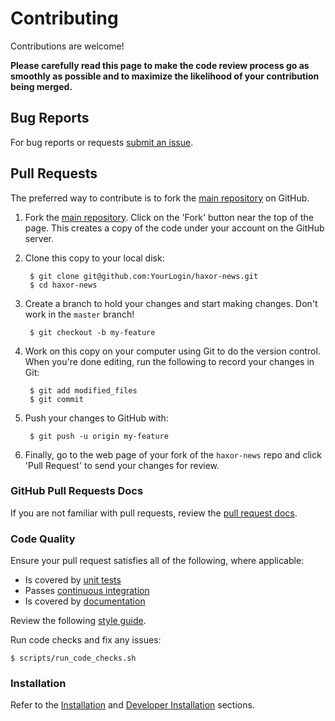 Contributing
============

Contributions are welcome!

**Please carefully read this page to make the code review process go as smoothly as possible and to maximize the likelihood of your contribution being merged.**

## Bug Reports

For bug reports or requests [submit an issue](https://github.com/donnemartin/haxor-news/issues).

## Pull Requests

The preferred way to contribute is to fork the
[main repository](https://github.com/donnemartin/haxor-news) on GitHub.

1. Fork the [main repository](https://github.com/donnemartin/haxor-news).  Click on the 'Fork' button near the top of the page.  This creates a copy of the code under your account on the GitHub server.

2. Clone this copy to your local disk:

        $ git clone git@github.com:YourLogin/haxor-news.git
        $ cd haxor-news

3. Create a branch to hold your changes and start making changes. Don't work in the `master` branch!

        $ git checkout -b my-feature

4. Work on this copy on your computer using Git to do the version control. When you're done editing, run the following to record your changes in Git:

        $ git add modified_files
        $ git commit

5. Push your changes to GitHub with:

        $ git push -u origin my-feature

6. Finally, go to the web page of your fork of the `haxor-news` repo and click 'Pull Request' to send your changes for review.

### GitHub Pull Requests Docs

If you are not familiar with pull requests, review the [pull request docs](https://help.github.com/articles/using-pull-requests/).

### Code Quality

Ensure your pull request satisfies all of the following, where applicable:

* Is covered by [unit tests](https://github.com/donnemartin/haxor-news#unit-tests-and-code-coverage)
* Passes [continuous integration](https://github.com/donnemartin/haxor-news#continuous-integration)
* Is covered by [documentation](https://github.com/donnemartin/haxor-news#documentation)

Review the following [style guide](https://google-styleguide.googlecode.com/svn/trunk/pyguide.html).

Run code checks and fix any issues:

    $ scripts/run_code_checks.sh

### Installation

Refer to the [Installation](https://github.com/donnemartin/haxor-news#installation) and [Developer Installation](https://github.com/donnemartin/haxor-news#developer-installation) sections.
